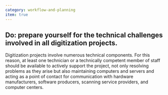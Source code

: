 ```yaml
---
category: workflow-and-planning
item: true
---
```



## Do: prepare yourself for the technical challenges involved in all digitization projects. 
Digitization projects involve numerous technical components. For this reason, at least one technician or a technically competent member of staff should be available to actively support the project, not only resolving problems as they arise but also maintaining computers and servers and acting as a point of contact for communication with hardware manufacturers, software producers, scanning service providers, and computer centers.
